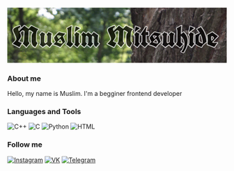 [![Header](https://github.com/muslimitsuhide/muslimitsuhide/blob/main/assets/ubnb.jpeg)](https://www.instagram.com/muslimitsuhide/)

### About me
Hello, my name is Muslim. I'm a begginer frontend developer
### Languages and Tools
![C++](https://img.shields.io/badge/-C++-228B22?style=for-the-badge&logo=C%2b%2b&logoColor=1E90FF)
![C](https://img.shields.io/badge/-C-228B22?style=for-the-badge&logo=C&logoColor=4169E1)
![Python](https://img.shields.io/badge/-Python-228B22?style=for-the-badge&logo=Python&logoColor=DAA520)
![HTML](https://img.shields.io/badge/-HTML-228B22?style=for-the-badge&logo=https://github.com/muslimitsuhide/muslimitsuhide/blob/main/assets/html.png&logoColor=1E90FF)
### Follow me
[![Instagram](https://img.shields.io/badge/-Instagram-228B22?style=for-the-badge&logo=instagram&logoColor=FF7F50)](https://www.instagram.com/muslimitsuhide/)
[![VK](https://img.shields.io/badge/-vkontakte-228B22?style=for-the-badge&logo=vk&logoColor=4169E1)](https://vk.com/muslimitsuhide)
[![Telegram](https://img.shields.io/badge/-telegram-228B22?style=for-the-badge&logo=telegram&logoColor=4169E1)](https://telegram.com/muslimitsuhide)